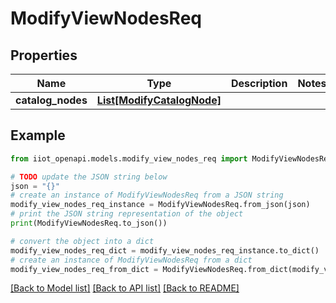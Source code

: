 # ModifyViewNodesReq


## Properties

Name | Type | Description | Notes
------------ | ------------- | ------------- | -------------
**catalog_nodes** | [**List[ModifyCatalogNode]**](ModifyCatalogNode.md) |  | 

## Example

```python
from iiot_openapi.models.modify_view_nodes_req import ModifyViewNodesReq

# TODO update the JSON string below
json = "{}"
# create an instance of ModifyViewNodesReq from a JSON string
modify_view_nodes_req_instance = ModifyViewNodesReq.from_json(json)
# print the JSON string representation of the object
print(ModifyViewNodesReq.to_json())

# convert the object into a dict
modify_view_nodes_req_dict = modify_view_nodes_req_instance.to_dict()
# create an instance of ModifyViewNodesReq from a dict
modify_view_nodes_req_from_dict = ModifyViewNodesReq.from_dict(modify_view_nodes_req_dict)
```
[[Back to Model list]](../README.md#documentation-for-models) [[Back to API list]](../README.md#documentation-for-api-endpoints) [[Back to README]](../README.md)


